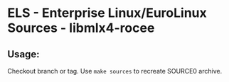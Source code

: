 # ELS - Enterprise Linux/EuroLinux Sources - libmlx4-rocee
 
## Usage:
  Checkout branch or tag. Use `make sources` to recreate  SOURCE0 archive.

